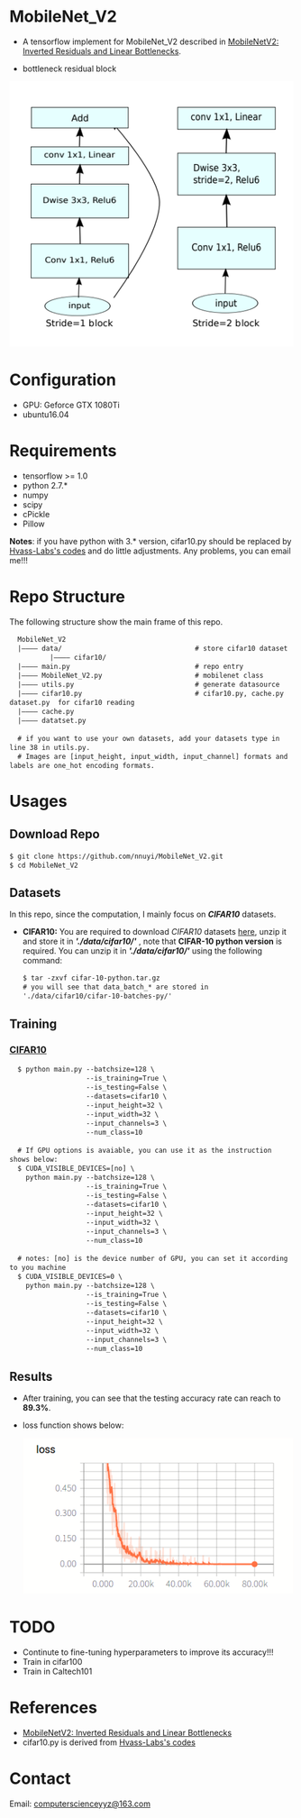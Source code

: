 # MobileNet_V2
  - A tensorflow implement for MobileNet_V2 described in [MobileNetV2: Inverted Residuals and Linear Bottlenecks](https://arxiv.org/pdf/1801.04381.pdf). 
  
  - bottleneck residual block
  
  <p align='center'><img src='./figure/bottleneck_residual_block.png'/></p>

# Configuration
  - GPU: Geforce GTX 1080Ti
  - ubuntu16.04

# Requirements
  - tensorflow >= 1.0
  - python 2.7.*
  - numpy
  - scipy
  - cPickle
  - Pillow
  
  **Notes**: if you have python with 3.* version, cifar10.py should be replaced by [Hvass-Labs's codes](https://github.com/Hvass-Labs/TensorFlow-Tutorials) and do little adjustments. Any problems, you can email me!!!
  
# Repo Structure
  The following structure show the main frame of this repo.
  
```text
  MobileNet_V2
  |———— data/                                 # store cifar10 dataset
          |———— cifar10/
  |———— main.py                               # repo entry
  |———— MobileNet_V2.py                       # mobilenet class
  |———— utils.py                              # generate datasource
  |———— cifar10.py                            # cifar10.py, cache.py dataset.py  for cifar10 reading
  |———— cache.py
  |———— datatset.py
  
  # if you want to use your own datasets, add your datasets type in line 38 in utils.py. 
  # Images are [input_height, input_width, input_channel] formats and labels are one_hot encoding formats.
```

# Usages
## Download Repo
    $ git clone https://github.com/nnuyi/MobileNet_V2.git
    $ cd MobileNet_V2

## Datasets
  In this repo, since the computation, I mainly focus on ***CIFAR10*** datasets.
  
  - **CIFAR10:** You are required to download *CIFAR10* datasets [here](https://www.cs.toronto.edu/~kriz/cifar.html), unzip it and store it in ***'./data/cifar10/'*** , note that **CIFAR-10 python version** is required. You can unzip it in ***'./data/cifar10/'*** using the following command:
  
        $ tar -zxvf cifar-10-python.tar.gz
        # you will see that data_batch_* are stored in './data/cifar10/cifar-10-batches-py/'
  
## Training
### [CIFAR10](https://www.cs.toronto.edu/~kriz/cifar.html)

      $ python main.py --batchsize=128 \
                       --is_training=True \
                       --is_testing=False \ 
                       --datasets=cifar10 \
                       --input_height=32 \
                       --input_width=32 \
                       --input_channels=3 \
                       --num_class=10
      
      # If GPU options is avaiable, you can use it as the instruction shows below:
      $ CUDA_VISIBLE_DEVICES=[no] \
        python main.py --batchsize=128 \
                       --is_training=True \
                       --is_testing=False \ 
                       --datasets=cifar10 \
                       --input_height=32 \
                       --input_width=32 \
                       --input_channels=3 \
                       --num_class=10
      
      # notes: [no] is the device number of GPU, you can set it according to you machine
      $ CUDA_VISIBLE_DEVICES=0 \
        python main.py --batchsize=128 \
                       --is_training=True \
                       --is_testing=False \ 
                       --datasets=cifar10 \
                       --input_height=32 \
                       --input_width=32 \
                       --input_channels=3 \
                       --num_class=10

## Results
  - After training, you can see that the testing accuracy rate can reach to **89.3%**.
  - loss function shows below:
    
    <p align='center'><img src='./figure/loss_function.png'/></p>

# TODO
  - Continute to fine-tuning hyperparameters to improve its accuracy!!!
  - Train in cifar100
  - Train in Caltech101

# References
  - [MobileNetV2: Inverted Residuals and Linear Bottlenecks](https://arxiv.org/pdf/1801.04381.pdf)
  - cifar10.py is derived from [Hvass-Labs's codes](https://github.com/Hvass-Labs/TensorFlow-Tutorials)

# Contact
  Email: computerscienceyyz@163.com
